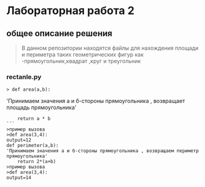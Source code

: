 # Лабораторная работа 2
## общее описание решения
> В данном репозитории находятся файлы для нахождения площади и периметра таких геометрических фигур как -прямоугольник,квадрат ,круг и треугольник
### rectanle.py
```
> def area(a,b):
```
'Принимаем значения а и б-стороны прямоугольника , возвращает площадь прямоугольника'
````
    return a * b
```
>пример вызова
>def area(3,4):
output=12
def perimeter(a,b):
'Принимаем значения а и б-стороны прямоугольника , возвращаем периметр прямоугольника'
    return 2*(a+b)
>пример вызова
>def area(3,4):
output=14
